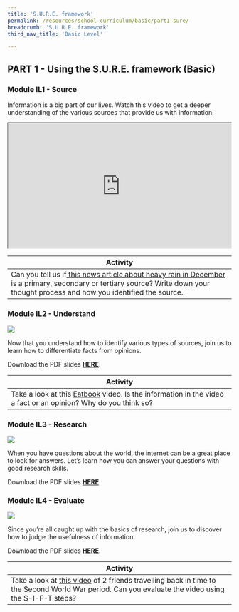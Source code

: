 ```yaml
---
title: 'S.U.R.E. framework'
permalink: /resources/school-curriculum/basic/part1-sure/
breadcrumb: 'S.U.R.E. framework'
third_nav_title: 'Basic Level'

---
```


## PART 1 - Using the S.U.R.E. framework (Basic)



### Module IL1 - Source

Information is a big part of our lives. Watch this video to get a deeper understanding of the various sources that provide us with information.

<style>.embed-container { position: relative; padding-bottom: 56.25%; height: 0; overflow: hidden; max-width: 100%; } .embed-container iframe, .embed-container object, .embed-container embed { position: absolute; top: 0; left: 0; width: 100%; height: 100%; }</style><div class='embed-container'>
<iframe src="https://nlb.ap.panopto.com/Panopto/Pages/Embed.aspx?id=3086fabd-a88c-4abd-9a3b-aff7001b926d&autoplay=false&offerviewer=true&showtitle=true&showbrand=true&captions=false&interactivity=all" height="405" width="720" style="border: 1px solid #464646;" allowfullscreen allow="autoplay"></iframe></div> 

| Activity                                                     |
| ------------------------------------------------------------ |
| Can you tell us if[ this news article about heavy rain in December](https://www.straitstimes.com/singapore/wet-weather-to-continue-with-mercury-to-dip-to-23-deg-c-on-some-days-over-rest-of-december) is a primary, secondary or tertiary source? Write down your thought process and how you identified the source. |



### Module IL2 - Understand

![](../images/curriculum-IL2-basic.PNG)

Now that you understand how to identify various types of sources, join us to learn how to differentiate facts from opinions.

Download the PDF slides **[HERE](https://go.gov.sg/sure-il2-basic-slides)**.

| Activity                                                     |
| ------------------------------------------------------------ |
| Take a look at this <a href="https://www.youtube.com/watch?v=pTYr9j6_Ag0&t=1s&ab_channel=Eatbook">Eatbook</a> video. Is the information in the video a fact or an opinion? Why do you think so? |



### Module IL3 - Research

![](../images/curriculum-IL3-basic.PNG)

When you have questions about the world, the internet can be a great place to look for answers. Let’s learn how you can answer your questions with good research skills.

Download the PDF slides **[HERE](https://go.gov.sg/sure-il3-basic-slides)**.



### Module IL4 - Evaluate

![](../images/curriculum-IL4-basic.PNG)

Since you’re all caught up with the basics of research, join us to discover how to judge the usefulness of information.

Download the PDF slides **[HERE](https://go.gov.sg/sure-il4-basic-slides)**.

| Activity                                                     |
| ------------------------------------------------------------ |
| Take a look at [this video](https://nlb.ap.panopto.com/Panopto/Pages/Viewer.aspx?id=a5054136-b901-44be-b142-af27006a1bef) of 2 friends travelling back in time to the Second World War period. Can you evaluate the video using the S-I-F-T steps? |

